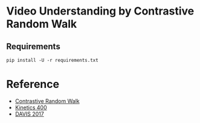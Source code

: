 # Video Understanding by Contrastive Random Walk

## Requirements
```
pip install -U -r requirements.txt
```

# Reference
- [Contrastive Random Walk](https://arxiv.org/abs/2006.14613)
- [Kinetics 400](https://arxiv.org/abs/1705.06950)
- [DAVIS 2017](https://arxiv.org/abs/1704.00675)
